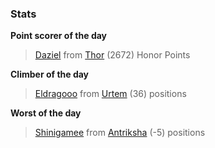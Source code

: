 

### Stats

**Point scorer of the day**
>[Daziel](/#/character/Thor/1197748) from [Thor](/#/ranking/Thor)  (2672) Honor Points


**Climber of the day**
>[Eldragooo](/#/character/Urtem/1838971) from [Urtem](/#/ranking/Urtem)  (36) positions


**Worst of the day**
>[Shinigamee](/#/character/Antriksha/302295) from [Antriksha](/#/ranking/Antriksha)  (-5) positions


